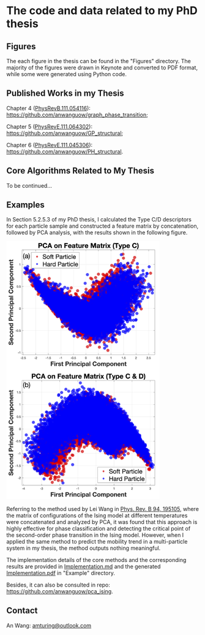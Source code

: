 The code and data related to my PhD thesis
==============

Figures
-----------------
The each figure in the thesis can be found in the "Figures" directory. The majority of the figures were drawn in Keynote and converted to PDF format, while some were generated using Python code.

Published Works in my Thesis
-----------------
Chapter 4 ([PhysRevB.111.054116](https://journals.aps.org/prb/abstract/10.1103/PhysRevB.111.054116)): https://github.com/anwanguow/graph_phase_transition;

Chapter 5 ([PhysRevE.111.064302](https://journals.aps.org/pre/abstract/10.1103/PhysRevE.111.064302)): https://github.com/anwanguow/GP_structural;

Chapter 6 ([PhysRevE.111.045306](https://journals.aps.org/pre/abstract/10.1103/PhysRevE.111.045306)): https://github.com/anwanguow/PH_structural.

Core Algorithms Related to My Thesis
-----------------
To be continued...

Examples
-----------------
In Section 5.2.5.3 of my PhD thesis, I calculated the Type C/D descriptors for each particle sample and constructed a feature matrix by concatenation, followed by PCA analysis, with the results shown in the following figure.

<img src="Figures/Chapter_5_PRE_Network/FIG_7.png" alt="fig1" width="400">

Referring to the method used by Lei Wang in [Phys. Rev. B 94, 195105](https://journals.aps.org/prb/abstract/10.1103/PhysRevB.94.195105), where the matrix of configurations of the Ising model at different temperatures were concatenated and analyzed by PCA, it was found that this approach is highly effective for phase classification and detecting the critical point of the second-order phase transition in the Ising model. However, when I applied the same method to predict the mobility trend in a multi-particle system in my thesis, the method outputs nothing meaningful.

The implementation details of the core methods and the corresponding results are provided in [Implementation.md](Examples/Implementation.md) and the generated [Implementation.pdf](Examples/Implementation.pdf) in "Example" directory.

Besides, it can also be consulted in repo: https://github.com/anwanguow/pca_ising.

Contact
-----------------
An Wang: amturing@outlook.com 
